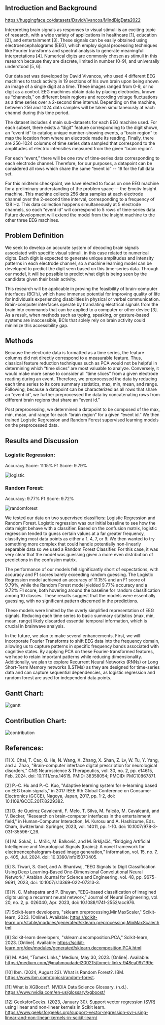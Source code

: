 ## Introduction and Background
https://huggingface.co/datasets/DavidVivancos/MindBigData2022

Interpreting brain signals as responses to visual stimuli is an exciting topic of research, with a wide variety of applications in healthcare [1], education [2], and entertainment [3]. These signals can be easily obtained using electroencephalograms (EEG), which employ signal processing techniques like Fourier transforms and spectral analysis to generate meaningful interpretations [4]. Numerical digits are commonly chosen as stimuli in this research because they are discrete, limited in number (0-9), and universally understood [5, 6].

Our data set was developed by David Vivancos, who used 4 different EEG machines to track activity in 19 sections of his own brain upon being shown an image of a single digit at a time. These images ranged from 0-9, or no digit as a control. EEG machines obtain data by placing electrodes, known as “channels,” on different brain regions and recording voltage fluctuations as a time series over a 2-second time interval. Depending on the machine, between 256 and 1024 data samples will be taken simultaneously at each channel during this time period.

The dataset includes 4 main sub-datasets for each EEG machine used. For each subset, there exists a “digit” feature corresponding to the digit shown, an “event id” to catalog unique number-showing events, a “brain region” to map the location from where an electrode made its reading. Finally, there are 256-1024 columns of time series data sampled that correspond to the amplitudes of electric intensities measured from the given “brain region”.

For each “event,” there will be one row of time-series data corresponding to each electrode channel. Therefore, for our purposes, a datapoint can be considered all rows which share the same “event id” -- 19 for the full data set.

For this midterm checkpoint, we have elected to focus on one EEG machine for a preliminary understanding of the problem space -- the Emotiv Insight machine. This machine collects 256 data samples at each electrode channel over the 2-second time interval, corresponding to a frequency of 128 Hz. This data collection happens simultaneously at 5 electrode channels, so each “event id” will correspond to 5 rows of time-series data. Future development will extend the model from the Insight machine to the other three EEG machines.

## Problem Definition
We seek to develop an accurate system of decoding brain signals associated with specific visual stimuli, in this case related to numerical digits. Each digit is expected to generate unique amplitudes and intensity patterns in each electrode channel, so a machine learning model can be developed to predict the digit seen based on this time-series data. Through our model, it will be possible to predict what digit is being seen by the candidate given their brain activity.

This research will be applicable in proving the feasibility of brain-computer interfaces (BCI’s), which have immense potential for improving quality of life for individuals experiencing disabilities in physical or verbal communication. Brain-computer interfaces operate by translating electrical signals from the brain into commands that can be applied to a computer or other device [3]. As a result, when methods such as typing, speaking, or gesture-based systems are inaccessible, BCIs that solely rely on brain activity could minimize this accessibility gap.

## Methods
Because the electrode data is formatted as a time series, the feature columns did not directly correspond to a measurable feature. Thus, classical feature reduction techniques such as PCA would not be helpful in determining which “time slices” are most valuable to analyze. Conversely, it would make more sense to consider all “time slices” from a given electrode reading during an event. Therefore, we preprocessed the data by reducing each time series to its core summary statistics, max, min, mean, and range. Following, because a datapoint can be characterized as all rows that share an “event id”, we further preprocessed the data by concatenating rows from different brain regions that share an “event id.” 

Post preprocessing, we determined a datapoint to be composed of the max, min, mean, and range for each “brain region” for a given “event id.” We then trained Logistic Regression and Random Forest supervised learning models on the preprocessed data.

## Results and Discussion

### Logistic Regression:
Accuracy Score: 11.15%
F1 Score: 9.79%

![logistic](https://github.com/johannesq23/johannesq23.github.io/blob/main/Logistic%20Regression%20Confusion%20Matrix.png)

### Random Forest:
Accuracy: 9.77%
F1 Score: 9.72%

![randomforest](https://github.com/johannesq23/johannesq23.github.io/blob/main/Random%20Forest%20Confusion%20Matrix.png)

We tested our data on two supervised classifiers: Logistic Regression and Random Forest. Logistic regression was our initial baseline to see how the data might behave with a classifier. Based on the confusion matrix, logistic regression tended to guess certain values at a far greater frequency, classifying most data points as either a 1, 4, 7, or 9. We then wanted to try something more complex that could handle potentially non-linearly separable data so we used a Random Forest Classifier. For this case, it was very clear that the model was guessing given a more even distribution of predictions in the confusion matrix.

The performance of our models fell significantly short of expectations, with accuracy and F1 scores barely exceeding random guessing. The Logistic Regression model achieved an accuracy of 11.15% and an F1 score of 9.79%, while the Random Forest model yielded 9.77% accuracy and a 9.72% F1 score, both hovering around the baseline for random classification among 10 classes. These results suggest that the models were essentially guessing, with no significant pattern discerned in the predictions.

These models were limited by the overly simplified representation of EEG signals. Reducing each time series to basic summary statistics (max, min, mean, range) likely discarded essential temporal information, which is crucial in brainwave analysis. 

In the future, we plan to make several enhancements. First, we will incorporate Fourier Transforms to shift EEG data into the frequency domain, allowing us to capture patterns in specific frequency bands associated with cognitive states. By applying PCA on these Fourier-transformed features, we hope to retain important patterns while reducing dimensionality. Additionally, we plan to explore Recurrent Neural Networks (RNNs) or Long Short-Term Memory networks (LSTMs) as they are designed for time-series data and can capture sequential dependencies, as logistic regression and random forest are used for independent data points.

## Gantt Chart:

![gantt](http://johannesq23.github.io/gantt.png)

## Contribution Chart:

![contribution](http://johannesq23.github.io/contributions.png)

## References:

[1] X. Chai, T. Cao, Q. He, N. Wang, X. Zhang, X. Shan, Z. Lv, W. Tu, Y. Yang, and J. Zhao, "Brain-computer interface digital prescription for neurological disorders," CNS Neuroscience & Therapeutics, vol. 30, no. 2, pp. e14615, Feb. 2024. doi: 10.1111/cns.14615. PMID: 38358054; PMCID: PMC10867871.

[2] P.-C. Hu and P.-C. Kuo, "Adaptive learning system for e-learning based on EEG brain signals," in 2017 IEEE 6th Global Conference on Consumer Electronics (GCCE), Nagoya, Japan, 2017, pp. 1-2, doi: 10.1109/GCCE.2017.8229382.

[3] D. de Queiroz Cavalcanti, F. Melo, T. Silva, M. Falcão, M. Cavalcanti, and V. Becker, "Research on brain-computer interfaces in the entertainment field," in Human-Computer Interaction, M. Kurosu and A. Hashizume, Eds. Cham, Switzerland: Springer, 2023, vol. 14011, pp. 1-10. doi: 10.1007/978-3-031-35596-7_26.

[4] M. Sokač, L. Mršić, M. Balković, and M. Brkljačić, “Bridging Artificial Intelligence and Neurological Signals (brains): A novel framework for electroencephalogram-based image generation,” Information, vol. 15, no. 7, p. 405, Jul. 2024. doi: 10.3390/info15070405.

[5] S. Tiwari, S. Goel, and A. Bhardwaj, "EEG Signals to Digit Classification Using Deep Learning-Based One-Dimensional Convolutional Neural Network," Arabian Journal for Science and Engineering, vol. 48, pp. 9675–9691, 2023, doi: 10.1007/s13369-022-07313-3.

[6] N. C. Mahapatra and P. Bhuyan, "EEG-based classification of imagined digits using a recurrent neural network," Journal of Neural Engineering, vol. 20, no. 2, p. 026040, Apr. 2023, doi: 10.1088/1741-2552/acc976.

[7] Scikit-learn developers, "sklearn.preprocessing.MinMaxScaler," Scikit-learn, 2023. [Online]. Available: https://scikit-learn.org/stable/modules/generated/sklearn.preprocessing.MinMaxScaler.html

[8] Scikit-learn developers, "sklearn.decomposition.PCA," Scikit-learn, 2023. [Online]. Available: https://scikit-learn.org/dev/modules/generated/sklearn.decomposition.PCA.html

[9] M. Adel, "Tomek Links," Medium, May 30, 2023. [Online]. Available: https://medium.com/@mahmoudadel200215/tomek-links-948ea097199e

[10] Ibm. (2024, August 23). What is Random Forest?. IBM. https://www.ibm.com/topics/random-forest. 

[11] What is XGBoost?. NVIDIA Data Science Glossary. (n.d.). https://www.nvidia.com/en-us/glossary/xgboost/ 

[12] GeeksforGeeks. (2023, January 30). Support vector regression (SVR) using linear and non-linear kernels in Scikit learn. https://www.geeksforgeeks.org/support-vector-regression-svr-using-linear-and-non-linear-kernels-in-scikit-learn/ 
